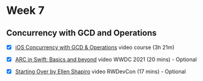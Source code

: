 # Week 7

## Concurrency with GCD and Operations

- [x]   [iOS Concurrency with GCD & Operations](https://www.raywenderlich.com/9461083-ios-concurrency-with-gcd-and-operations) video course (3h 21m)
- [x]   [ARC in Swift: Basics and beyond](https://developer.apple.com/videos/play/wwdc2021/10216/) video WWDC 2021 (20 mins) - Optional
- [x]   [Starting Over by Ellen Shapiro](https://www.raywenderlich.com/1819-rwdevcon-inspiration-talk-starting-over-by-ellen-shapiro) video RWDevCon (17 mins) - Optional

